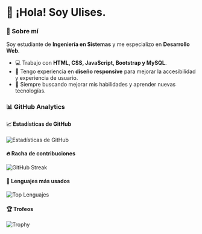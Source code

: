 # 👋 ¡Hola! Soy Ulises.

### 🚀 Sobre mí
Soy estudiante de **Ingeniería en Sistemas** y me especializo en **Desarrollo Web**.

- 💻 Trabajo con **HTML, CSS, JavaScript, Bootstrap y MySQL**.
- 📱 Tengo experiencia en **diseño responsive** para mejorar la accesibilidad y experiencia de usuario.
- 🎯 Siempre buscando mejorar mis habilidades y aprender nuevas tecnologías.

### 📊 GitHub Analytics

#### 📈 Estadísticas de GitHub
![Estadísticas de GitHub](https://github-readme-stats.vercel.app/api?username=ulisinio&show_icons=true&theme=dark)

#### 🔥 Racha de contribuciones
![GitHub Streak](https://streak-stats.demolab.com/?user=ulisinio&theme=dark&hide_border=true)

#### 💾 Lenguajes más usados
![Top Lenguajes](https://github-readme-stats.vercel.app/api/top-langs/?username=ulisinio&layout=compact&theme=dark)

#### 🏆 Trofeos
![Trophy](https://github-profile-trophy.vercel.app/?username=ulisinio&theme=darkhub)
